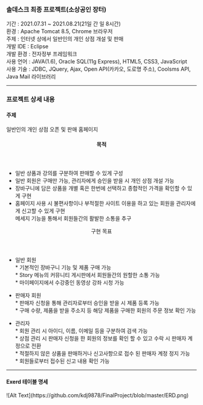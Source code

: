 
<h3>솔데스크 최종 프로젝트(소상공인 장터)</h3>

기간 : 2021.07.31 ~ 2021.08.21(21일 간 일 8시간) <br>
환경 : Apache Tomcat 8.5, Chrome 브라우저 <br>
주제 : 인터넷 상에서 일반인의 개인 상점 개설 및 판매 <br>
개발 IDE : Eclipse <br>
개발 환경 : 전자정부 프레임워크 <br>
사용 언어 : JAVA(1.6), Oracle SQL(11g Express), HTML5, CSS3, JavaScript <br>
사용 기술 : JDBC, JQuery, Ajax, Open API(카카오, 도로명 주소), Coolsms API, Java Mail 라이브러리 <br>

<hr>

<h3>프로젝트 상세 내용</h3>
<h4> 주제 </h4>
<div>
  <span> 일반인의 개인 상점 오픈 및 판매 홈페이지 </span>
</div>
<div>
  <header> <h4> 목적</h4> </header>
  <ul>
    <li> 일반 상품과 강의를 구분하여 판매할 수 있게 구성 </li>
    <li> 일반 회원은 구매만 가능, 관리자에게 승인을 받을 시 개인 상점 개설 가능 </li>
    <li> 장바구니에 담은 상품을 개별 혹은 한번에 선택하고 종합적인 가격을 확인할 수 있게 구현 </li>
    <li> 홈페이지 사용 시 불편사항이나 부적절한 사이트 이용을 하고 있는 회원을 관리자에게 신고할 수 있게 구현 </li> </
    <li> 메세지 기능을 통해서 회원들간의 활발한 소통을 추구 </li>
  </ul>
</div>
<div>
  <header> 구현 목표 </header>
  <ul>
    <li> 일반 회원 </li>
    <div>
      <span> * 기본적인 장바구니 기능 및 제품 구매 가능 </span> <br>
      <span> * Story 메뉴의 커뮤니티 게시판에서 회원들간의 원할한 소통 가능 </span> <br>
      <span> * 마이페이지에서 수강중인 동영상 강좌 시청 가능 </span>
    </div>
  </ul>
  <ul>
    <li> 판매자 회원 </li>
    <div>
      <span> * 판매자 신청을 통해 관리자로부터 승인을 받을 시 제품 등록 가능 </span> <br>
      <span> * 구매 수량, 제품을 받을 주소지 등 해당 제품을 구매한 회원의 주문 정보 확인 가능 </span>
    </div>
  </ul>
  <ul>
    <li> 관리자 </li>
    <div>
      <span> * 회원 관리 시 아이디, 이름, 이메일 등을 구분하여 검색 가능 </span> <br>
      <span> * 상점 관리 시 판매자 신청을 한 회원의 정보를 확인 할 수 있고 수락 시 판매자 계정으로 전환 </span> <br>
      <span> * 적절하지 않은 상품을 판매하거나 신고사항으로 접수 된 판매자 계정 정지 가능 </span> <br>
      <span> * 회원들로부터 접수된 신고 내용 확인 가능 </span>
    </div>
  <ul>
</div>
 <hr>
    <h4> Exerd 테이블 명세 </h4>
![Alt Text](https://github.com/kdj9878/FinalProject/blob/master/ERD.png)
